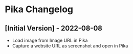 # Pika Changelog

## [Initial Version] - 2022-08-08

- Load image from Image URL in Pika
- Capture a website URL as screenshot and open in Pika
